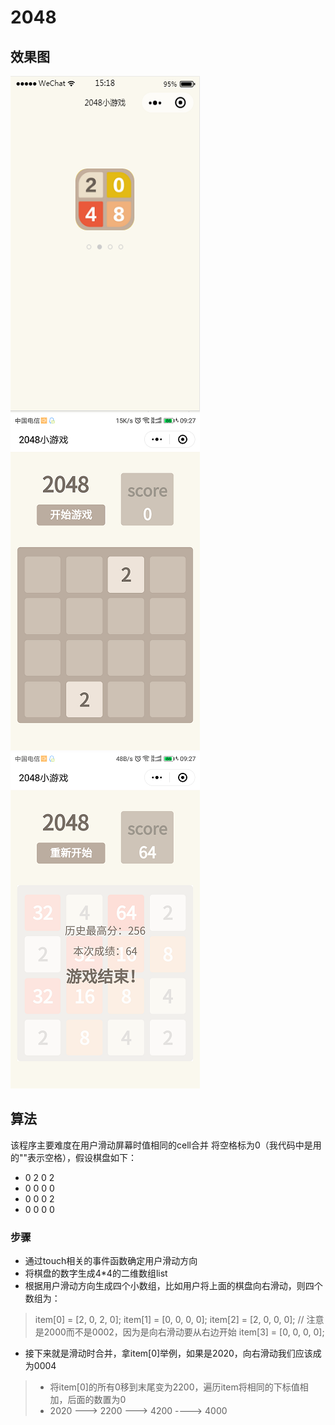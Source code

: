 # 2048
## 效果图
![](https://github.com/thinkmap/Games-2048/blob/master/images/index.png)
![](https://github.com/thinkmap/Games-2048/blob/master/images/exp1.png)
![](https://github.com/thinkmap/Games-2048/blob/master/images/exp2.png)
## 算法
该程序主要难度在用户滑动屏幕时值相同的cell合并 
将空格标为0（我代码中是用的""表示空格），假设棋盘如下：
- 0  2  0  2
- 0  0  0  0
- 0  0  0  2
- 0  0  0  0
### 步骤
- 通过touch相关的事件函数确定用户滑动方向
- 将棋盘的数字生成4*4的二维数组list
- 根据用户滑动方向生成四个小数组，比如用户将上面的棋盘向右滑动，则四个数组为：
> item[0] = [2, 0, 2, 0];
> item[1] = [0, 0, 0, 0];
>item[2] = [2, 0, 0, 0];   // 注意是2000而不是0002，因为是向右滑动要从右边开始
> item[3] = [0, 0, 0, 0];
- 接下来就是滑动时合并，拿item[0]举例，如果是2020，向右滑动我们应该成为0004
>- 将item[0]的所有0移到末尾变为2200，遍历item将相同的下标值相加，后面的数置为0
>- 2020 ---> 2200 ---> 4200 ----> 4000